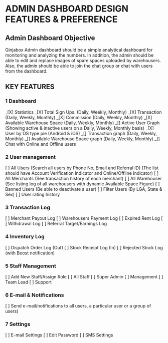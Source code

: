 # ADMIN DASHBOARD DESIGN FEATURES & PREFERENCE

## Admin Dashboard Objective

Ginjabox Admin dashboard should be a simple analytical dashboard for monitoring and analyzing the numbers. In addition, the admin should be able to edit and replace images of spare spaces uploaded by warehousers. Also, the admin should be able to join the chat group or chat with users from the dashboard.

## KEY FEATURES

### 1 Dashboard

_[X] Statistics
_[X] Total Sign Ups. (Daily, Weekly, Monthly)
_[X] Transaction (Daily, Weekly, Monthly)
_[X] Commission (Daily, Weekly, Monthly)
_[X] Available Warehouse Space (Daily, Weekly, Monthly)
_[] Active User Graph (Showing active & inactive users on a Daily, Weekly, Monthly basis)
_[X] User by OS type pie (Android & iOS)
_[] Transaction graph (Daily, Weekly, Monthly)
_[] Available Warehouse Space graph (Daily, Weekly, Monthly)
_[] Chat with Online and Offline users

### 2 User management

[ ] All Users (Search all users by Phone No, Email and Referral ID) (The list should have Account Verification Indicator and Online/Offline Indicator)
[ ] All Merchants (See transaction history of each merchant)
[ ] All Warehouser (See listing log of all warehousers with dynamic Available Space Figure)
[ ] Banned Users (Be able to deactivate a user)
[ ] Filter Users (By LGA, State & Sex)
[ ] User rating history

### 3 Transaction Log

[ ] Merchant Payout Log
[ ] Warehousers Payment Log
[ ] Expired Rent Log
[ ] Withdrawal Log
[ ] Referral Target/Earnings Log

### 4 Inventory Log

[ ] Dispatch Order Log (Out)
[ ] Stock Receipt Log (In)
[ ] Rejected Stock Log (with Boost notification)

### 5 Staff Management

[ ] Add New Staff/Assign Role
[ ] All Staff
[ ] Super Admin
[ ] Management
[ ] Team Lead
[ ] Support

### 6 E-mail & Notifications

[ ] Send e-mail/notifications to all users, a particular user or a group of users)

### 7 Settings

[ ] E-mail Settings
[ ] Edit Password
[ ] SMS Settings
